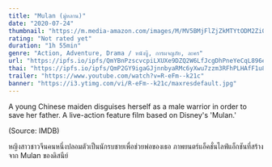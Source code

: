 ```yaml
---
title: "Mulan (มู่หลาน)"
date: "2020-07-24"
thumbnail: "https://m.media-amazon.com/images/M/MV5BMjFlZjZkMTYtODM2Zi00OTM4LWIwYTktOTFjMmQzZDEzZDc4XkEyXkFqcGdeQXVyNDg4NjY5OTQ@._V1_UX182_CR0,0,182,268_AL_.jpg"
rating: "Not rated yet"
duration: "1h 55min"
genre: "Action, Adventure, Drama / หนังบู๊, การผจญภัย, ละคร"
url: "https://ipfs.io/ipfs/QmYBnPzscvcpiLXUXe9DZQ2W6LfJcgDhPneYeCqL896ezV?filename=Scoob.2020.1080p.WEBRip.x264-RARBG.mp4"
thai: "https://ipfs.io/ipfs/QmP2GY9igaGJjnnbyaRMc6yXwu7zzm3RFhPLHAfF1u8Wx5?filename=Scoob!%20thai.vtt"
trailer: "https://www.youtube.com/watch?v=R-eFm--k21c"
banner: "https://i3.ytimg.com/vi/R-eFm--k21c/maxresdefault.jpg"
---
```


A young Chinese maiden disguises herself as a male warrior in order to save her father. A live-action feature film based on Disney's 'Mulan.'

(Source: IMDB)

หญิงสาวชาวจีนคนหนึ่งปลอมตัวเป็นนักรบชายเพื่อช่วยพ่อของเธอ ภาพยนตร์แอ็คชั่นไลฟ์แอ็กชันที่สร้างจาก Mulan ของดิสนีย์